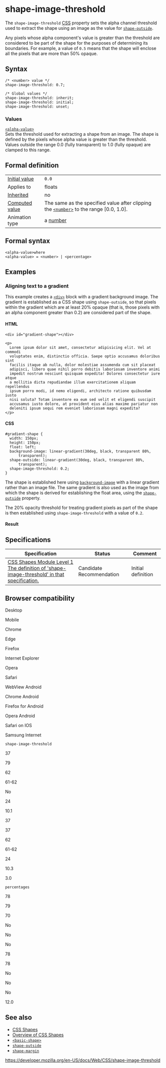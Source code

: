 # shape-image-threshold

The `shape-image-threshold` [CSS](https://developer.mozilla.org/en-US/docs/Web/CSS) property sets the alpha channel threshold used to extract the shape using an image as the value for [`shape-outside`](shape-outside).

Any pixels whose alpha component's value is greater than the threshold are considered to be part of the shape for the purposes of determining its boundaries. For example, a value of `0.5` means that the shape will enclose all the pixels that are more than 50% opaque.

## Syntax

    /* <number> value */
    shape-image-threshold: 0.7;

    /* Global values */
    shape-image-threshold: inherit;
    shape-image-threshold: initial;
    shape-image-threshold: unset;

### Values

[`<alpha-value>`](alpha-value)  
Sets the threshold used for extracting a shape from an image. The shape is defined by the pixels whose alpha value is greater than the threshold. Values outside the range 0.0 (fully transparent) to 1.0 (fully opaque) are clamped to this range.

## Formal definition

<table><tbody><tr class="odd"><td><a href="initial_value">Initial value</a></td><td><code>0.0</code></td></tr><tr class="even"><td>Applies to</td><td>floats</td></tr><tr class="odd"><td><a href="inheritance">Inherited</a></td><td>no</td></tr><tr class="even"><td><a href="computed_value">Computed value</a></td><td>The same as the specified value after clipping the <a href="number"><code>&lt;number&gt;</code></a> to the range [0.0, 1.0].</td></tr><tr class="odd"><td>Animation type</td><td>a <a href="number#interpolation">number</a></td></tr></tbody></table>

## Formal syntax

    <alpha-value>where
    <alpha-value> = <number> | <percentage>

## Examples

### Aligning text to a gradient

This example creates a [`<div>`](https://developer.mozilla.org/en-US/docs/Web/HTML/Element/div) block with a gradient background image. The gradient is established as a CSS shape using `shape-outside`, so that pixels within the gradient which are at least 20% opaque (that is, those pixels with an alpha component greater than 0.2) are considered part of the shape.

#### HTML

    <div id="gradient-shape"></div>

    <p>
      Lorem ipsum dolor sit amet, consectetur adipisicing elit. Vel at commodi
      voluptates enim, distinctio officia. Saepe optio accusamus doloribus sint
      facilis itaque ab nulla, dolor molestiae assumenda cum sit placeat
      adipisci, libero quae nihil porro debitis laboriosam inventore animi
      impedit nostrum nesciunt quisquam expedita! Dolores consectetur iure atque
      a mollitia dicta repudiandae illum exercitationem aliquam repellendus
      ipsum porro modi, id nemo eligendi, architecto ratione quibusdam iusto
      nisi soluta? Totam inventore ea eum sed velit et eligendi suscipit
      accusamus iusto dolore, at provident eius alias maxime pariatur non
      deleniti ipsum sequi rem eveniet laboriosam magni expedita?
    </p>

#### CSS

    #gradient-shape {
      width: 150px;
      height: 150px;
      float: left;
      background-image: linear-gradient(30deg, black, transparent 80%,
          transparent);
      shape-outside: linear-gradient(30deg, black, transparent 80%,
          transparent);
      shape-image-threshold: 0.2;
    }

The shape is established here using [`background-image`](background-image) with a linear gradient rather than an image file. The same gradient is also used as the image from which the shape is derived for establishing the float area, using the [`shape-outside`](shape-outside) property.

The 20% opacity threshold for treating gradient pixels as part of the shape is then established using `shape-image-threshold` with a value of `0.2`.

#### Result

## Specifications

<table><thead><tr class="header"><th>Specification</th><th>Status</th><th>Comment</th></tr></thead><tbody><tr class="odd"><td><a href="https://drafts.csswg.org/css-shapes/#shape-image-threshold-property">CSS Shapes Module Level 1<br />
<span class="small">The definition of 'shape-image-threshold' in that specification.</span></a></td><td><span class="spec-cr">Candidate Recommendation</span></td><td>Initial definition</td></tr></tbody></table>

## Browser compatibility

Desktop

Mobile

Chrome

Edge

Firefox

Internet Explorer

Opera

Safari

WebView Android

Chrome Android

Firefox for Android

Opera Android

Safari on IOS

Samsung Internet

`shape-image-threshold`

37

79

62

61-62

No

24

10.1

37

37

62

61-62

24

10.3

3.0

`percentages`

78

79

70

No

No

No

78

78

No

No

No

12.0

## See also

- [CSS Shapes](css_shapes)
- [Overview of CSS Shapes](css_shapes/overview_of_css_shapes)
- [`<basic-shape>`](basic-shape)
- [`shape-outside`](shape-outside)
- [`shape-margin`](shape-margin)

<a href="https://developer.mozilla.org/en-US/docs/Web/CSS/shape-image-threshold" class="_attribution-link">https://developer.mozilla.org/en-US/docs/Web/CSS/shape-image-threshold</a>
